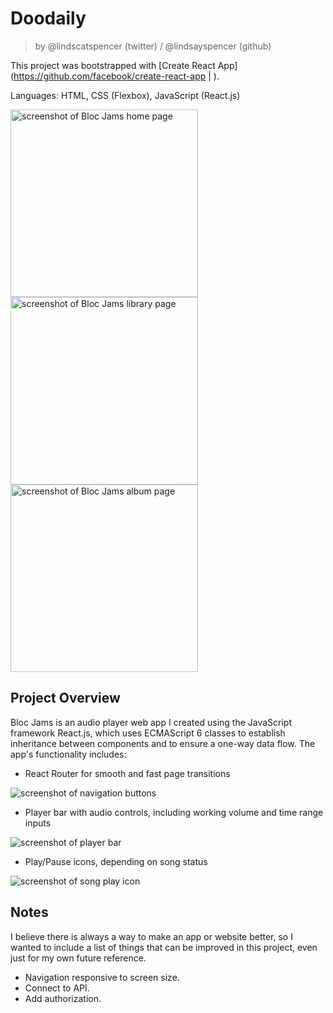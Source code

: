 # Doodaily

> by @lindscatspencer (twitter) / @lindsayspencer (github)

This project was bootstrapped with [Create React App](https://github.com/facebook/create-react-app | ).

Languages: HTML, CSS (Flexbox), JavaScript (React.js)

<img src="./img/screenshot1.JPG" alt="screenshot of Bloc Jams home page" height="300px" width="auto">
<img src="./img/screenshot3.JPG" alt="screenshot of Bloc Jams library page" height="300px" width="auto">
<img src="./img/screenshot4.JPG" alt="screenshot of Bloc Jams album page" height="300px" width="auto">

## Project Overview

Bloc Jams is an audio player web app I created using the JavaScript framework React.js, which uses ECMAScript 6 classes to establish inheritance between components and to ensure a one-way data flow. The app's functionality includes:

- React Router for smooth and fast page transitions

![screenshot of navigation buttons](./img/screenshot2.JPG)

- Player bar with audio controls, including working volume and time range inputs

![screenshot of player bar](./img/screenshot5.JPG)

- Play/Pause icons, depending on song status

![screenshot of song play icon](./img/screenshot6.JPG)


## Notes

I believe there is always a way to make an app or website better, so I wanted to include a list of things that can be improved in this project, even just for my own future reference.

- Navigation responsive to screen size.
- Connect to API.
- Add authorization.

